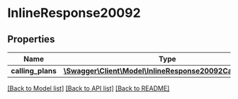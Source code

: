 # InlineResponse20092

## Properties
Name | Type | Description | Notes
------------ | ------------- | ------------- | -------------
**calling_plans** | [**\Swagger\Client\Model\InlineResponse20092CallingPlans[]**](InlineResponse20092CallingPlans.md) |  | [optional] 

[[Back to Model list]](../README.md#documentation-for-models) [[Back to API list]](../README.md#documentation-for-api-endpoints) [[Back to README]](../README.md)


